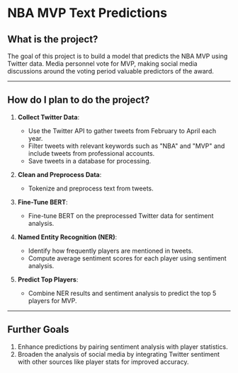 # NBA MVP Text Predictions

## What is the project?
The goal of this project is to build a model that predicts the NBA MVP using Twitter data. Media personnel vote for MVP, making social media discussions around the voting period valuable predictors of the award.

---

## How do I plan to do the project?

1. **Collect Twitter Data**:
   - Use the Twitter API to gather tweets from February to April each year.
   - Filter tweets with relevant keywords such as "NBA" and "MVP" and include tweets from professional accounts.
   - Save tweets in a database for processing.

2. **Clean and Preprocess Data**:
   - Tokenize and preprocess text from tweets.

3. **Fine-Tune BERT**:
   - Fine-tune BERT on the preprocessed Twitter data for sentiment analysis.

4. **Named Entity Recognition (NER)**:
   - Identify how frequently players are mentioned in tweets.
   - Compute average sentiment scores for each player using sentiment analysis.

5. **Predict Top Players**:
   - Combine NER results and sentiment analysis to predict the top 5 players for MVP.

---

## Further Goals

1. Enhance predictions by pairing sentiment analysis with player statistics.
2. Broaden the analysis of social media by integrating Twitter sentiment with other sources like player stats for improved accuracy.
